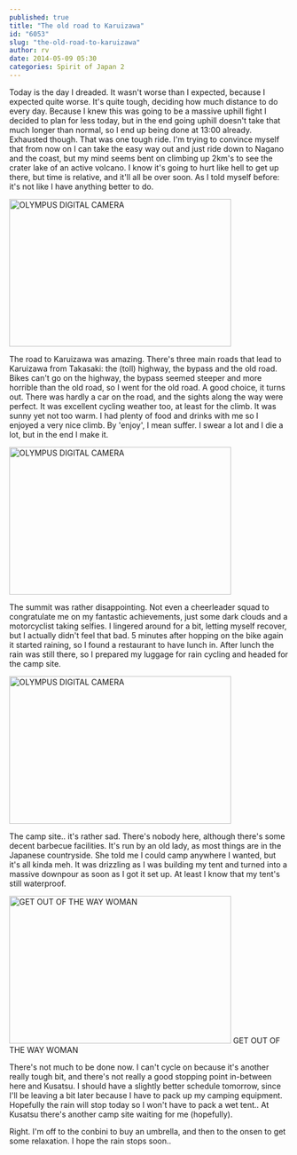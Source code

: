 ```yaml
---
published: true
title: "The old road to Karuizawa"
id: "6053"
slug: "the-old-road-to-karuizawa"
author: rv
date: 2014-05-09 05:30
categories: Spirit of Japan 2
---
```

Today is the day I dreaded. It wasn't worse than I expected, because I expected quite worse. It's quite tough, deciding how much distance to do every day. Because I knew this was going to be a massive uphill fight I decided to plan for less today, but in the end going uphill doesn't take that much longer than normal, so I end up being done at 13:00 already. Exhausted though. That was one tough ride. I'm trying to convince myself that from now on I can take the easy way out and just ride down to Nagano and the coast, but my mind seems bent on climbing up 2km's to see the crater lake of an active volcano. I know it's going to hurt like hell to get up there, but time is relative, and it'll all be over soon. As I told myself before: it's not like I have anything better to do.

<a href="https://s3.amazonaws.com/cfwblog/uploads/2014/05/PEN50902.jpg"><img class="aligncenter size-medium wp-image-6054" src="https://s3.amazonaws.com/cfwblog/uploads/2014/05/PEN50902-400x266.jpg" alt="OLYMPUS DIGITAL CAMERA" width="400" height="266" /></a>

The road to Karuizawa was amazing. There's three main roads that lead to Karuizawa from Takasaki: the (toll) highway, the bypass and the old road. Bikes can't go on the highway, the bypass seemed steeper and more horrible than the old road, so I went for the old road. A good choice, it turns out. There was hardly a car on the road, and the sights along the way were perfect. It was excellent cycling weather too, at least for the climb. It was sunny yet not too warm. I had plenty of food and drinks with me so I enjoyed a very nice climb. By 'enjoy', I mean suffer. I swear a lot and I die a lot, but in the end I make it.

<a href="https://s3.amazonaws.com/cfwblog/uploads/2014/05/PEN50928.jpg"><img class="aligncenter size-medium wp-image-6055" src="https://s3.amazonaws.com/cfwblog/uploads/2014/05/PEN50928-400x266.jpg" alt="OLYMPUS DIGITAL CAMERA" width="400" height="266" /></a>

The summit was rather disappointing. Not even a cheerleader squad to congratulate me on my fantastic achievements, just some dark clouds and a motorcyclist taking selfies. I lingered around for a bit, letting myself recover, but I actually didn't feel that bad. 5 minutes after hopping on the bike again it started raining, so I found a restaurant to have lunch in. After lunch the rain was still there, so I prepared my luggage for rain cycling and headed for the camp site.

<a href="https://s3.amazonaws.com/cfwblog/uploads/2014/05/PEN50933.jpg"><img class="aligncenter size-medium wp-image-6056" src="https://s3.amazonaws.com/cfwblog/uploads/2014/05/PEN50933-400x266.jpg" alt="OLYMPUS DIGITAL CAMERA" width="400" height="266" /></a>

The camp site.. it's rather sad. There's nobody here, although there's some decent barbecue facilities. It's run by an old lady, as most things are in the Japanese countryside. She told me I could camp anywhere I wanted, but it's all kinda meh. It was drizzling as I was building my tent and turned into a massive downpour as soon as I got it set up. At least I know that my tent's still waterproof.

<div class="caption">
<a href="https://s3.amazonaws.com/cfwblog/uploads/2014/05/PEN50939.jpg"><img class="size-medium wp-image-6057" src="https://s3.amazonaws.com/cfwblog/uploads/2014/05/PEN50939-400x266.jpg" alt="GET OUT OF THE WAY WOMAN" width="400" height="266" /></a> GET OUT OF THE WAY WOMAN
</div>

There's not much to be done now. I can't cycle on because it's another really tough bit, and there's not really a good stopping point in-between here and Kusatsu. I should have a slightly better schedule tomorrow, since I'll be leaving a bit later because I have to pack up my camping equipment. Hopefully the rain will stop today so I won't have to pack a wet tent.. At Kusatsu there's another camp site waiting for me (hopefully).

Right. I'm off to the conbini to buy an umbrella, and then to the onsen to get some relaxation. I hope the rain stops soon..